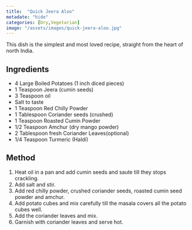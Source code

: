 ```yaml
---
title:  "Quick Jeera Aloo"
metadate: "hide"
categories: [Dry,Vegetarian]
image: "/assets/images/quick-jeera-aloo.jpg"
---
```


This dish is the simplest and most loved recipe, straight from the heart of north India. 

## Ingredients
- 4 Large Boiled Potatoes (1 inch diced pieces)
- 1 Teaspoon Jeera (cumin seeds)
- 3 Teaspoon oil
- Salt to taste
- 1 Teaspoon Red Chilly Powder
- 1 Tablespoon Coriander seeds (crushed)
- 1 Teaspoon Roasted Cumin Powder
- 1/2 Teaspoon Amchur (dry mango powder)
- 2 Tablespoon fresh Coriander Leaves(optional)
- 1/4 Teaspoon Turmeric (Haldi)


## Method
1. Heat oil in a pan and add cumin seeds and saute till they stops crackling.
2. Add salt and stir.
3. Add red chilly powder, crushed coriander seeds, roasted cumin seed powder and amchur.
4. Add potato cubes and mix carefully till the masala covers all the potato cubes well.
5. Add the coriander leaves and mix.
6. Garnish with coriander leaves and serve hot.